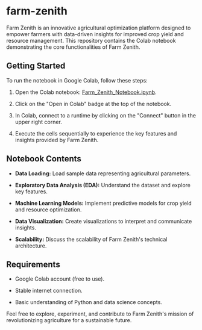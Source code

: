 # farm-zenith

Farm Zenith is an innovative agricultural optimization platform designed to empower farmers with data-driven insights for improved crop yield and resource management. This repository contains the Colab notebook demonstrating the core functionalities of Farm Zenith.

## Getting Started

To run the notebook in Google Colab, follow these steps:

1. Open the Colab notebook: [Farm_Zenith_Notebook.ipynb]([link_to_the_notebook](https://colab.research.google.com/drive/1mySUXtB_gnVjbl432BCg1mT7VYLV_GkK?usp=sharing)).

2. Click on the "Open in Colab" badge at the top of the notebook.

3. In Colab, connect to a runtime by clicking on the "Connect" button in the upper right corner.

4. Execute the cells sequentially to experience the key features and insights provided by Farm Zenith.

## Notebook Contents

- **Data Loading:** Load sample data representing agricultural parameters.

- **Exploratory Data Analysis (EDA):** Understand the dataset and explore key features.

- **Machine Learning Models:** Implement predictive models for crop yield and resource optimization.

- **Data Visualization:** Create visualizations to interpret and communicate insights.

- **Scalability:** Discuss the scalability of Farm Zenith's technical architecture.

## Requirements

- Google Colab account (free to use).

- Stable internet connection.

- Basic understanding of Python and data science concepts.

Feel free to explore, experiment, and contribute to Farm Zenith's mission of revolutionizing agriculture for a sustainable future.

